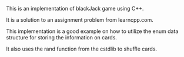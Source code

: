This is an implementation of blackJack game using C++.

It is a solution to an assignment problem from learncpp.com.

This implementation is a good example on how to utilize the enum data structure
for storing the information on cards.

It also uses the rand function from the cstdlib to shuffle cards.
